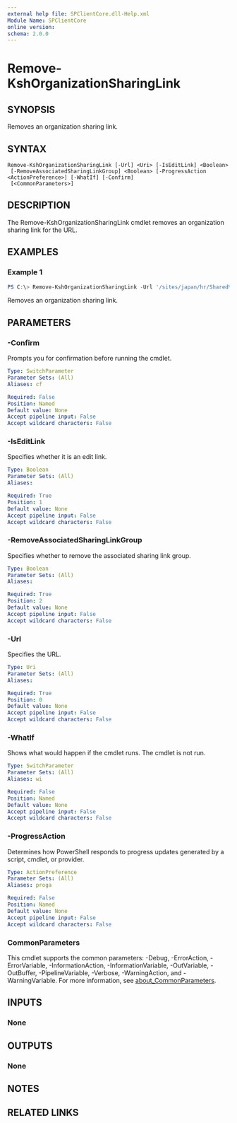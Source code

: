 ```yaml
---
external help file: SPClientCore.dll-Help.xml
Module Name: SPClientCore
online version:
schema: 2.0.0
---
```


# Remove-KshOrganizationSharingLink

## SYNOPSIS
Removes an organization sharing link.

## SYNTAX

```
Remove-KshOrganizationSharingLink [-Url] <Uri> [-IsEditLink] <Boolean>
 [-RemoveAssociatedSharingLinkGroup] <Boolean> [-ProgressAction <ActionPreference>] [-WhatIf] [-Confirm]
 [<CommonParameters>]
```

## DESCRIPTION
The Remove-KshOrganizationSharingLink cmdlet removes an organization sharing link for the URL.

## EXAMPLES

### Example 1
```powershell
PS C:\> Remove-KshOrganizationSharingLink -Url '/sites/japan/hr/Shared%20Documents/README.txt' -IsEditLink $true -RemoveAssociatedSharingLinkGroup $true
```

Removes an organization sharing link.

## PARAMETERS

### -Confirm
Prompts you for confirmation before running the cmdlet.

```yaml
Type: SwitchParameter
Parameter Sets: (All)
Aliases: cf

Required: False
Position: Named
Default value: None
Accept pipeline input: False
Accept wildcard characters: False
```

### -IsEditLink
Specifies whether it is an edit link.

```yaml
Type: Boolean
Parameter Sets: (All)
Aliases:

Required: True
Position: 1
Default value: None
Accept pipeline input: False
Accept wildcard characters: False
```

### -RemoveAssociatedSharingLinkGroup
Specifies whether to remove the associated sharing link group.

```yaml
Type: Boolean
Parameter Sets: (All)
Aliases:

Required: True
Position: 2
Default value: None
Accept pipeline input: False
Accept wildcard characters: False
```

### -Url
Specifies the URL.

```yaml
Type: Uri
Parameter Sets: (All)
Aliases:

Required: True
Position: 0
Default value: None
Accept pipeline input: False
Accept wildcard characters: False
```

### -WhatIf
Shows what would happen if the cmdlet runs. The cmdlet is not run.

```yaml
Type: SwitchParameter
Parameter Sets: (All)
Aliases: wi

Required: False
Position: Named
Default value: None
Accept pipeline input: False
Accept wildcard characters: False
```

### -ProgressAction
Determines how PowerShell responds to progress updates generated by a script, cmdlet, or provider.

```yaml
Type: ActionPreference
Parameter Sets: (All)
Aliases: proga

Required: False
Position: Named
Default value: None
Accept pipeline input: False
Accept wildcard characters: False
```

### CommonParameters
This cmdlet supports the common parameters: -Debug, -ErrorAction, -ErrorVariable, -InformationAction, -InformationVariable, -OutVariable, -OutBuffer, -PipelineVariable, -Verbose, -WarningAction, and -WarningVariable. For more information, see [about_CommonParameters](http://go.microsoft.com/fwlink/?LinkID=113216).

## INPUTS

### None

## OUTPUTS

### None

## NOTES

## RELATED LINKS
